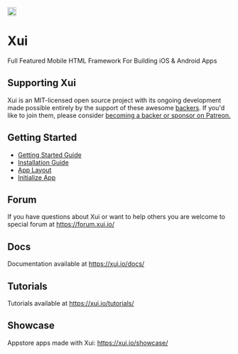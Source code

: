 <a href="https://www.patreon.com/xui"><img src="https://xui.io/i/support-badge.png" height="20"></a>

# Xui

Full Featured Mobile HTML Framework For Building iOS & Android Apps

## Supporting Xui

Xui is an MIT-licensed open source project with its ongoing development made possible entirely by the support of these awesome [backers](https://github.com/xuiio/xui/blob/master/BACKERS.md). If you'd like to join them, please consider [becoming a backer or sponsor on Patreon.](https://www.patreon.com/xui)


## Getting Started
  * [Getting Started Guide](https://xui.io/docs/introduction.html)
  * [Installation Guide](https://xui.io/docs/installation.html)
  * [App Layout](https://xui.io/docs/app-layout.html)
  * [Initialize App](https://xui.io/docs/init-app.html)

## Forum

If you have questions about Xui or want to help others you are welcome to special forum at https://forum.xui.io/

## Docs

Documentation available at https://xui.io/docs/

## Tutorials

Tutorials available at https://xui.io/tutorials/

## Showcase

Appstore apps made with Xui: https://xui.io/showcase/
